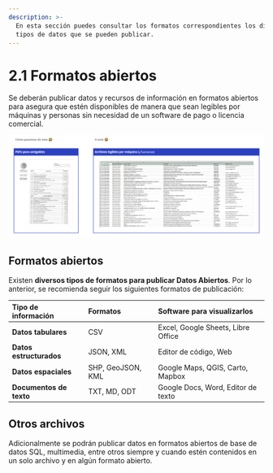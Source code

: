 ```yaml
---
description: >-
  En esta sección puedes consultar los formatos correspondientes los diferentes
  tipos de datos que se pueden publicar.
---
```


# 2.1 Formatos abiertos

Se deberán publicar datos y recursos de información en formatos abiertos para asegura que estén disponibles de manera que sean legibles por máquinas y personas sin necesidad de un software de pago o licencia comercial.

![](../.gitbook/assets/image%20%286%29.png)

## **Formatos abiertos**

Existen **diversos tipos de formatos para publicar Datos Abiertos**. Por lo anterior, se recomienda seguir los siguientes formatos de publicación:

| Tipo de información | Formatos | Software para visualizarlos |
| :--- | :--- | :--- |
| **Datos tabulares** | CSV | Excel, Google Sheets, Libre Office |
| **Datos estructurados** | JSON, XML | Editor de código, Web |
| **Datos espaciales** | SHP, GeoJSON, KML | Google Maps, QGIS, Carto, Mapbox |
| **Documentos de texto** | TXT, MD, ODT | Google Docs, Word, Editor de texto |

## **Otros archivos**

Adicionalmente se podrán publicar datos en formatos abiertos de base de datos SQL, multimedia, entre otros siempre y cuando estén contenidos en un solo archivo y en algún formato abierto. 

